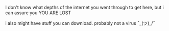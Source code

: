 I don't know what depths of the internet you went through to get here, but i can assure you
YOU ARE LOST




i also might have stuff you can download. probably not a virus 
¯\_(ツ)_/¯
